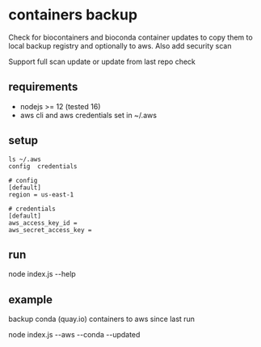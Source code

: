 # containers backup

Check for biocontainers and bioconda container updates to copy them
to local backup registry and optionally to aws.
Also add security scan

Support full scan update or update from last repo check

## requirements

* nodejs >= 12 (tested 16)
* aws cli and aws credentials set in ~/.aws

## setup

    ls ~/.aws
    config  credentials
    
    # config
    [default]
    region = us-east-1

    # credentials
    [default]
    aws_access_key_id =
    aws_secret_access_key =

## run

node index.js --help


## example

backup conda (quay.io) containers to aws since last run

node index.js --aws --conda --updated

